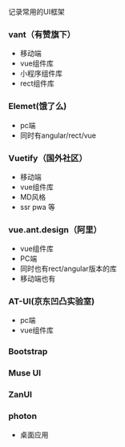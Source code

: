 记录常用的UI框架

### vant（有赞旗下）
* 移动端
* vue组件库
* 小程序组件库
* rect组件库

###  Elemet(饿了么)
* pc端
* 同时有angular/rect/vue

### Vuetify（国外社区）
* 移动端
* vue组件库
* MD风格
* ssr pwa 等

### vue.ant.design（阿里）
* vue组件库
* PC端
* 同时也有rect/angular版本的库
* 移动端也有

### AT-UI(京东凹凸实验室)
* pc端
* vue组件库

### Bootstrap


### Muse UI

### ZanUI

### photon
* 桌面应用


